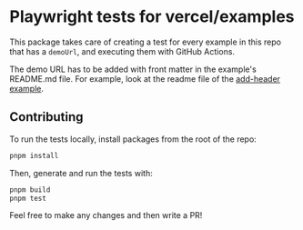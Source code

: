 # Playwright tests for vercel/examples

This package takes care of creating a test for every example in this repo that has a `demoUrl`, and executing them with GitHub Actions.

The demo URL has to be added with front matter in the example's README.md file. For example, look at the readme file of the [add-header example](/edge-middleware/add-header/README.md).

## Contributing

To run the tests locally, install packages from the root of the repo:

```bash
pnpm install
```

Then, generate and run the tests with:

```bash
pnpm build
pnpm test
```

Feel free to make any changes and then write a PR!
